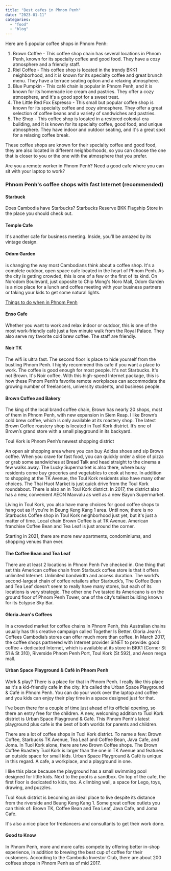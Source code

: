 ```yaml
---
title: "Best cafes in Phnom Penh"
date: "2023-01-11"
categories: 
  - "food"
  - "blog"
---
```


Here are 5 popular coffee shops in Phnom Penh:

1. Brown Coffee - This coffee shop chain has several locations in Phnom Penh, known for its specialty coffee and good food. They have a cozy atmosphere and a friendly staff.
2. Riel Coffee - This coffee shop is located in the trendy BKK1 neighborhood, and it is known for its specialty coffee and great brunch menu. They have a terrace seating option and a relaxing atmosphere.
3. Blue Pumpkin - This café chain is popular in Phnom Penh, and it is known for its homemade ice cream and pastries. They offer a cozy atmosphere, and it's a good spot for a sweet treat.
4. The Little Red Fox Espresso - This small but popular coffee shop is known for its specialty coffee and cozy atmosphere. They offer a great selection of coffee beans and a variety of sandwiches and pastries.
5. The Shop - This coffee shop is located in a restored colonial-era building, and it is known for its specialty coffee, good food, and unique atmosphere. They have indoor and outdoor seating, and it's a great spot for a relaxing coffee break.

These coffee shops are known for their specialty coffee and good food, they are also located in different neighborhoods, so you can choose the one that is closer to you or the one with the atmosphere that you prefer.

Are you a remote worker in Phnom Penh? Need a good cafe where you can sit with your laptop to work?

### Phnom Penh's coffee shops with fast Internet (recommended)

#### Starbuck

Does Cambodia have Starbucks? Starbucks Reserve BKK Flagship Store in the place you should check out.

#### Temple Cafe

It's another cafe for business meeting. Inside, you'll be amazed by its vintage design.

#### Odom Garden

is changing the way most Cambodians think about a coffee shop. It's a complete outdoor, open space cafe located in the heart of Phnom Penh. As the city is getting crowded, this is one of a few or the first of its kind. On Norodom Boulevard, just opposite to Chip Mong's Noro Mall, Odom Garden is a nice place for a lunch and coffee meeting with your business partners or taking your kids to get some natural lights.

[Things to do when in Phnom Penh](https://cambopedia.com/things-to-do-when-in-phnom-penh/)

#### Enso Cafe

Whether you want to work and relax indoor or outdoor, this is one of the most work-friendly café just a few minute walk from the Royal Palace. They also serve my favorite cold brew coffee. The staff are friendly.

#### Noir TK

The wifi is ultra fast. The second floor is place to hide yourself from the bustling Phnom Penh. I highly recommend this cafe if you want a place to work. The coffee is good enough for most people. It's not Starbucks. It's not Brown. It's Noir coffee. With this high-speed Internet package, this is how these Phnom Penh’s favorite remote workplaces can accommodate the growing number of freelancers, university students, and business people.

#### Brown Coffee and Bakery

The king of the local brand coffee chain, Brown has nearly 20 shops, most of them in Phnom Penh, with new expansion in Siem Reap. I like Brown’s cold brew coffee, which is only available at its roastery shop. The latest Brown Coffee roastery shop is located in Tuol Kork district. It’s one of Brown’s grand store with a small playground in its backyard.

Toul Kork is Phnom Penh’s newest shopping district

An open air shopping area where you can buy Adidas shoes and sip Brown coffee. When you crave for fast food, you can quickly order a slice of pizza or grab some sandwiches at Bread Talk and head straight to the cinema a few walks away. The Lucky Supermarket is also there, where busy residents come buy groceries and vegetables to cook at home. In addition to shopping at the TK Avenue, the Toul Kork residents also have many other choices. The Thai Huot Market is just quick drive from the Toul Kork roundabout. There is also an in Toul Kork district. In 2017, the district also has a new, convenient AEON Maxvalu as well as a new Bayon Supermarket.

Living in Toul Kork, you also have many choices for good coffee shops to hang out as if you're in Beung Keng Kang 1 area. Until now, there is no Starbucks Coffee shop in Toul Kork neighborhood just yet, but it's just a matter of time. Local chain Brown Coffee is at TK Avenue. American franchise Coffee Bean and Tea Leaf is just around the corner.

Starting in 2021, there are more new apartments, condominiums, and shopping venues than ever.

#### The Coffee Bean and Tea Leaf

There are at least 2 locations in Phnom Penh I’ve checked in. One thing that set this American coffee chain from Starbuck coffee store is that it offers unlimited Internet. Unlimited bandwidth and access duration. The world’s second-largest chain of coffee retailers after Starbuck’s, The Coffee Bean and Tea Leaf doesn’t seem to really have many stores, but each of its locations is very strategic. The other one I’ve tasted its Americano is on the ground floor of Phnom Penh Tower, one of the city’s tallest building known for its Eclypse Sky Bar.

#### Gloria Jean's Coffees

In a crowded market for coffee chains in Phnom Penh, this Australian chains usually has this creative campaign called Together Is Better. Gloria Jean's Coffees Cambodia’s stores can offer much more than coffee. In March 2017, the coffee shops partnered with Internet provider SINET to provide: good coffee + dedicated Internet, which is available at its store in BKK1 (Corner St 51 & St 310), Riverside Phnom Penh Port, Toul Kork (St 592), and Aeon mega mall.

#### Urban Space Playground & Café in Phnom Penh

Work & play? There is a place for that in Phnom Penh. I really like this place as it's a kid-friendly cafe in the city. It's called the Urban Space Playground & Café in Phnom Penh. You can do your work over the laptop and coffee and you kids can enjoy their play time in a space designed just for that.

I've been there for a couple of time just ahead of its official opening, so there an entry free for the children. A new, welcoming addition to Tuol Kork district is Urban Space Playground & Café. This Phnom Penh's latest playground plus cafe is the best of both worlds for parents and children.

There are a lot of coffee shops in Tuol Kork district. To name a few: Brown Coffee, Starbucks TK Avenue, Tea Leaf and Coffee Bean, Java Cafe, and Joma. In Tuol Kork alone, there are two Brown Coffee shops. The Brown Coffee Roastery Tuol Kork is larger than the one in TK Avenue and features an outside space for small kids. Urban Space Playground & Café is unique in this regard. A cafe, a workplace, and a playground in one.

I like this place because the playground has a small swimming pool designed for little kids. Next to the pool is a sandbox. On top of the cafe, the first floor is dedicated to kids, too. A climbing wall, a space for Lego, toys, drawing, and puzzles.

Tuol Kouk district is becoming an ideal place to live despite its distance from the riverside and Beung Keng Kang 1. Some great coffee outlets you can think of: Brown TK, Coffee Bean and Tea Leaf, Java Cafe, and Joma Cafe.

It's also a nice place for freelancers and consultants to get their work done.

#### Good to Know

In Phnom Penh, more and more cafés compete by offering better in-shop experience, in addition to brewing the best cup of coffee for their customers. According to the Cambodia Investor Club, there are about 200 coffees shops in Phnom Penh as of mid 2017.
